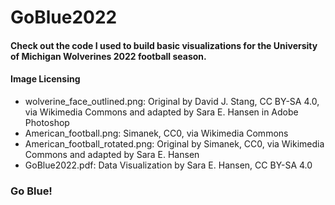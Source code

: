 # GoBlue2022

#### Check out the code I used to build basic visualizations for the University of Michigan Wolverines 2022 football season. 

#### Image Licensing
- wolverine_face_outlined.png: Original by David J. Stang, CC BY-SA 4.0, via Wikimedia Commons and adapted by Sara E. Hansen in Adobe Photoshop
- American_football.png: Simanek, CC0, via Wikimedia Commons
- American_football_rotated.png: Original by Simanek, CC0, via Wikimedia Commons and adapted by Sara E. Hansen
- GoBlue2022.pdf: Data Visualization by Sara E. Hansen, CC BY-SA 4.0

### Go Blue!
